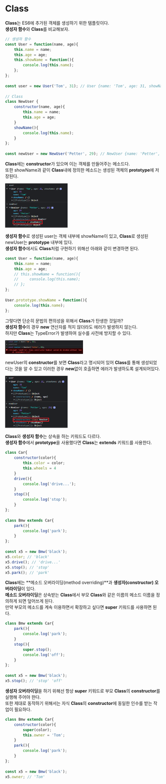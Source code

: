 Class
=============

**Class**는 ES6에 추가된 객체를 생성하기 위한 템플릿이다.   
**생성자 함수**와 **Class**를 비교해보자.
```javascript
// 생성자 함수
const User = function(name, age){
    this.name = name;
    this.age = age;
    this.showName = function(){
        console.log(this.name);
    };
};

const user = new User('Tom', 31); // User {name: 'Tom', age: 31, showName: ƒ}

// Class
class NewUser {
    constructor(name, age){
        this.name = name;
        this.age = age;
    }
    showName(){
        console.log(this.name);
    }
};

const newUser = new NewUser('Petter', 29); // NewUser {name: 'Petter', age: 29}
```
**Class**에는 **constructor**가 있으며 이는 객체를 만들어주는 메소드다.   
또한 showName과 같이 **Class**내에 정의한 메소드는 생성된 객체의 **prototype**에 저장된다.

<img src = "../img/class.png" width = "40%" height = "40%">  

**생성자 함수**로 생성된 user는 객체 내부에 showName이 있고, **Class**로 생성된 newUser는 **prototype** 내부에 있다.   
**생성자 함수**에서도 **Class**처럼 구현하기 위해선 아래와 같이 변경하면 된다.
```javascript
const User = function(name, age){
    this.name = name;
    this.age = age;
    // this.showName = function(){
    //     console.log(this.name);
    // };
};

User.prototype.showName = function(){
    console.log(this.name);
};
```
그렇다면 단순히 문법의 편의성을 위해서 **Class**가 탄생한 것일까?   
**생성자 함수**의 경우 **new** 연산자를 적지 않더라도 에러가 발생하지 않는다.   
하지만 **Class**는 TypeError가 발생하여 실수를 사전에 방지할 수 있다.

<img src = "../img/class_typeError.png" width = "50%" height = "50%">  

newUser의 **constructor**를 보면 **Class**라고 명시되어 있어 **Class**를 통해 생성되었다는 것을 알 수 있고 이러한 경우 **new**없이 호출하면 에러가 발생하도록 설계되어있다.

<img src = "../img/class_constructor.png" width = "40%" height = "40%"> 

   
**Class**와 **생성자 함수**는 상속을 하는 키워드도 다르다.   
**생성자 함수**에서 **prototype**을 사용했다면 **Class**는 **extends** 키워드를 사용한다.
```javascript
class Car{
    constructor(color){
        this.color = color;
        this.wheels = 4
    }
    drive(){
        console.log('drive...');
    }
    stop(){
        console.log('stop');
    }
};

class Bmw extends Car{
    park(){
        console.log('park');
    }
};

const x5 = new Bmw('black');
x5.color; // 'black'
x5.drive(); // 'drive...'
x5.stop(); // 'stop'
x5.park(); // 'park'
```
   
**Class**에는 **메소드 오버라이딩(method overriding)**과 **생성자(constructor) 오버라이딩**이 있다.   
**메소드 오버라이딩**은 상속받는 **Class**에서 부모 **Class**와 같은 이름의 메소드 이름을 정의하게 되면 덮어쓰게 된다.   
만약 부모의 메소드를 계속 이용하면서 확장하고 싶다면 **super** 키워드를 사용하면 된다.
```javascript
class Bmw extends Car{
    park(){
        console.log('park');
    }
    stop(){
        super.stop();
        console.log('off');
    }
};

const x5 = new Bmw('black');
x5.stop(); // 'stop' 'off'
```
**생성자 오버라이딩**을 하기 위해선 항상 **super** 키워드로 부모 **Class**의 **constructor**를 실행해 주어야 한다.   
또한 제대로 동작하기 위해서는 자식 **Class**의 **constructor**에 동일한 인수를 받는 작업이 필요하다.
```javascript
class Bmw extends Car{
    constructor(color){
        super(color);
        this.owner = 'Tom';
    }
    park(){           
        console.log('park');
    }      
};

const x5 = new Bmw('black');
x5.owner; // 'Tom'
```